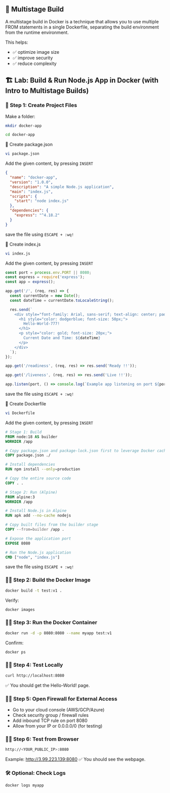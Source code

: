 ## 🚀 Multistage Build
A multistage build in Docker is a technique that allows you to use multiple FROM statements in a single Dockerfile, separating the build environment from the runtime environment.

This helps:
* ✅ optimize image size
* ✅ improve security
* ✅ reduce complexity


## 🏗 Lab: Build & Run Node.js App in Docker (with Intro to Multistage Builds)

### 📁 Step 1: Create Project Files
Make a folder:
```bash
mkdir docker-app
```
```bash
cd docker-app
```

📄 Create package.json
```bash
vi package.json
```
Add the given content, by pressing `INSERT`
```json
{
  "name": "docker-app",
  "version": "1.0.0",
  "description": "A simple Node.js application",
  "main": "index.js",
  "scripts": {
    "start": "node index.js"
  },
  "dependencies": {
    "express": "^4.18.2"
  }
}
```
save the file using `ESCAPE + :wq!`

📄 Create index.js
```bash
vi index.js
```
Add the given content, by pressing `INSERT`
```js
const port = process.env.PORT || 8080;
const express = require('express');
const app = express();

app.get('/', (req, res) => {
  const currentDate = new Date();
  const dateTime = currentDate.toLocaleString();

  res.send(`
    <div style="font-family: Arial, sans-serif; text-align: center; padding: 50px;">
      <h1 style="color: dodgerblue; font-size: 50px;">
        Hello-World-777!
      </h1>
      <p style="color: gold; font-size: 20px;">
        Current Date and Time: ${dateTime}
      </p>
    </div>
  `);
});

app.get('/readiness', (req, res) => res.send('Ready !!'));

app.get('/liveness', (req, res) => res.send('Live !!'));

app.listen(port, () => console.log(`Example app listening on port ${port}!`));

```
save the file using `ESCAPE + :wq!`

📄 Create Dockerfile
```bash
vi Dockerfile
```
Add the given content, by pressing `INSERT`
```Dockerfile
# Stage 1: Build
FROM node:18 AS builder
WORKDIR /app

# Copy package.json and package-lock.json first to leverage Docker cache
COPY package.json ./

# Install dependencies
RUN npm install --only=production

# Copy the entire source code
COPY . .

# Stage 2: Run (Alpine)
FROM alpine:3
WORKDIR /app

# Install Node.js in Alpine
RUN apk add --no-cache nodejs

# Copy built files from the builder stage
COPY --from=builder /app .

# Expose the application port
EXPOSE 8080

# Run the Node.js application
CMD ["node", "index.js"]

```
save the file using `ESCAPE + :wq!`

### 🏃‍♂️ Step 2: Build the Docker Image
```bash
docker build -t test:v1 .
```
Verify:
```bash
docker images
```

### 🏃‍♂️ Step 3: Run the Docker Container
```bash
docker run -d -p 8080:8080 --name myapp test:v1
```
Confirm:
```bash
docker ps
```
### 🏃‍♂️ Step 4: Test Locally
```bash
curl http://localhost:8080
```
✅ You should get the Hello-World! page.

### 🏃‍♂️ Step 5: Open Firewall for External Access
* Go to your cloud console (AWS/GCP/Azure)
* Check security group / firewall rules
* Add inbound TCP rule on port 8080
* Allow from your IP or 0.0.0.0/0 (for testing)

### 🏃‍♂️ Step 6: Test from Browser
```bash
http://<YOUR_PUBLIC_IP>:8080
```
Example:
http://3.99.223.139:8080
✅ You should see the webpage.

### 🛠 Optional: Check Logs
```bash
docker logs myapp
```


